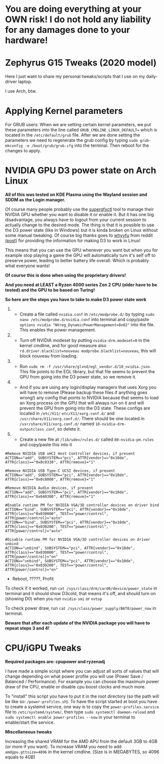 # You are doing everything at your OWN risk! I do not hold any liability for any damages done to your hardware!

# Zephyrus G15 Tweaks (2020 model)
Here I just want to share my personal tweaks/scripts that I use on my daily-driver laptop.

I use Arch, btw.

# Applying Kernel parameters
For GRUB users:
When we are setting certain kernel parameters, we put these parameters into the line called `GRUB_CMDLINE_LINUX_DEFAULT=` which is located in the `/etc/default/grub` file.
After we are done setting the parameters we need to regenerate the grub config by typing `sudo grub-mkconfig -o /boot/grub/grub.cfg` into the terminal. Then reboot for the changes to apply.

# NVIDIA GPU D3 power state on Arch Linux
**All of this was tested on KDE Plasma using the Wayland session and SDDM as the Login manager.**

Of course many people probably use the [supergfxctl](https://gitlab.com/asus-linux/supergfxctl) tool to manage their NVIDIA GPU whether you want to disable it or enable it. But it has one big disadvantage, you always have to logout from your current session to actually change to the desired mode.
The thing is that it is possible to use the D3 power state (like in Windows) but it is kinda broken on Linux without some manual tweaking.
Of course big thanks goes to [whyyfu](https://www.reddit.com/user/whyyfu/) from reddit [(post)](https://www.reddit.com/r/Fedora/comments/tnk47g/nvidia_gpu_runtime_d3_with_wayland_on_supported/) for providing the information for making D3 to work in Linux!

This means that you can use the GPU whenever you want but when you for example stop playing a game the GPU will automatically turn it's self off to preserve power, leading to better battery life overall. Which is probably what everyone wants!


**Of course this is done when using the proprietary drivers!**

**And you need at LEAST a Ryzen 4000 series Zen 2 CPU (older have to be tested) and the GPU to be based on Turing!**

**So here are the steps you have to take to make D3 power state work**

1. * Create a file called `nvidia.conf` in `/etc/modprobe.d/` by typing `sudo nano /etc/modprobe.d/nvidia.conf` into terminal and copy/paste `options nvidia "NVreg_DynamicPowerManagement=0x02"` into the file. This enables the power management.
2. * Turn off NVIDIA modeset by putting `nvidia-drm.modeset=0` in the kernel cmdline, and for good measure also `rd.driver.blacklist=nouveau modprobe.blacklist=nouveau`, this will block nouveau from loading.
3. * Run `sudo rm -f /usr/share/glvnd/egl_vendor.d/10_nvidia.json`. This file points to the EGL library, but that file seems to prevent the GPU from going into the D3 power state, so we remove it.
4. * And if you are using any login/display managers that uses Xorg you will have to remove (Please backup these files if anything goes wrong!) any config that points to NVIDIA because that seems to load an Xorg process on the GPU that will always run on it and will prevent the GPU from going into the D3 state. These configs are located in `/etc/X11/` `etc/X11/xorg.conf.d/` and `/usr/share/X11/xorg.conf.d/`. There should be one located in `/usr/share/X11/xorg.conf.d/` named `10-nvidia-drm-outputclass.conf`, so delete it.
5. * Create a new file at `/lib/udev/rules.d/` called `80-nvidia-pm.rules` and copy/paste this into it
```
#Remove NVIDIA USB xHCI Host Controller devices, if present
ACTION=="add", SUBSYSTEM=="pci", ATTR{vendor}=="0x10de", ATTR{class}=="0x0c0330", ATTR{remove}="1"

#Remove NVIDIA USB Type-C UCSI devices, if present
ACTION=="add", SUBSYSTEM=="pci", ATTR{vendor}=="0x10de", ATTR{class}=="0x0c8000", ATTR{remove}="1"

#Remove NVIDIA Audio devices, if present
ACTION=="add", SUBSYSTEM=="pci", ATTR{vendor}=="0x10de", ATTR{class}=="0x040300", ATTR{remove}="1"

#Enable runtime PM for NVIDIA VGA/3D controller devices on driver bind
ACTION=="bind", SUBSYSTEM=="pci", ATTR{vendor}=="0x10de", ATTR{class}=="0x030000", TEST=="power/control", ATTR{power/control}="auto"
ACTION=="bind", SUBSYSTEM=="pci", ATTR{vendor}=="0x10de", ATTR{class}=="0x030200", TEST=="power/control", ATTR{power/control}="auto"

#Disable runtime PM for NVIDIA VGA/3D controller devices on driver unbind
ACTION=="unbind", SUBSYSTEM=="pci", ATTR{vendor}=="0x10de", ATTR{class}=="0x030000", TEST=="power/control", ATTR{power/control}="on"
ACTION=="unbind", SUBSYSTEM=="pci", ATTR{vendor}=="0x10de", ATTR{class}=="0x030200", TEST=="power/control", ATTR{power/control}="on"
```

* Reboot, ?????, Profit

To check if it worked, run `cat /sys/class/drm/card0/device/power_state` in terminal and it should show D3cold, that means it's off, and should turn on (showing D0) when you run `nvidia-smi` or `nvtop`

To check power draw, run `cat /sys/class/power_supply/BAT0/power_now` in terminal.

**Beware that after each update of the NVIDIA package you will have to repeat steps 3 and 4!**

# CPU/iGPU Tweaks
**Required packages are: cpupower and ryzenadj**

I have made a simple script where you can adjust all sorts of values that will change depending on what power profile you will use (Power Save / Balanced / Performance). For example you can choose the maximum power draw of the CPU, enable or disable cpu boost clocks and much more.


To "install" this script you have to put it in the root directory (so the path will be like so: `/power-profiles.sh`).
To have the script started at boot you have to create a systemd service, one way is to copy the `power-profiles.service` file to `/etc/systemd/system/`, then type `sudo systemctl daemon-reload` and `sudo systemctl enable power-profiles --now` in your terminal to enable/start the service.

**Miscellaneous tweaks**

Increasing the shared VRAM for the AMD APU from the default 3GB to 4GB (or more if you want). To increase VRAM you need to add `amdgpu.gttsize=4096` in the kernel cmdline. (Size is in MEGABYTES, so 4096 equals to 4GB)
